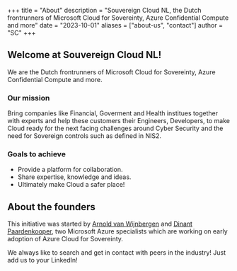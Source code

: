 +++
title = "About"
description = "Souvereign Cloud NL, the Dutch frontrunners of Microsoft Cloud for Sovereinty, Azure Confidential Compute and more"
date = "2023-10-01"
aliases = ["about-us", "contact"]
author = "SC"
+++

## Welcome at Souvereign Cloud NL!
We are the Dutch frontrunners of Microsoft Cloud for Sovereinty, Azure Confidential Compute and more. 

### Our mission
Bring companies like Financial, Goverment and Health institues together with experts and help these customers their Engineers, Developers, to make Cloud ready for the next facing challenges around Cyber Security and the need for Sovereign controls such as defined in NIS2.

### Goals to achieve
- Provide a platform for collaboration.
- Share expertise, knowledge and ideas.
- Ultimately make Cloud a safer place!

## About the founders

This initiative was started by <a href="https://www.linkedin.com/in/ilovit/">Arnold van Wijnbergen</a> and <a href="https://www.linkedin.com/in/dinantpaardenkooper/">Dinant Paardenkooper</a>, two Microsoft Azure specialists which are working on early adoption of Azure Cloud for Sovereinty.

We always like to search and get in contact with peers in the industry! Just add us to your LinkedIn!